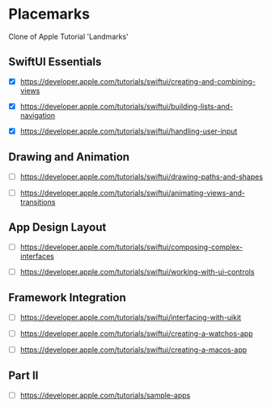 # Placemarks
Clone of Apple Tutorial 'Landmarks'

## SwiftUI Essentials
- [x] https://developer.apple.com/tutorials/swiftui/creating-and-combining-views

- [x] https://developer.apple.com/tutorials/swiftui/building-lists-and-navigation

- [x] https://developer.apple.com/tutorials/swiftui/handling-user-input

## Drawing and Animation
- [ ] https://developer.apple.com/tutorials/swiftui/drawing-paths-and-shapes

- [ ] https://developer.apple.com/tutorials/swiftui/animating-views-and-transitions

## App Design Layout
- [ ] https://developer.apple.com/tutorials/swiftui/composing-complex-interfaces

- [ ] https://developer.apple.com/tutorials/swiftui/working-with-ui-controls

## Framework Integration
- [ ] https://developer.apple.com/tutorials/swiftui/interfacing-with-uikit

- [ ] https://developer.apple.com/tutorials/swiftui/creating-a-watchos-app

- [ ] https://developer.apple.com/tutorials/swiftui/creating-a-macos-app


## Part II
- [ ] https://developer.apple.com/tutorials/sample-apps
